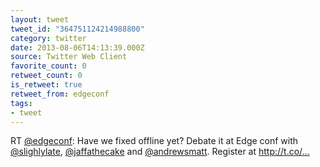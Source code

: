 ```yaml
---
layout: tweet
tweet_id: "364751124214988800"
category: twitter
date: 2013-08-06T14:13:39.000Z
source: Twitter Web Client
favorite_count: 0
retweet_count: 0
is_retweet: true
retweet_from: edgeconf
tags:
- tweet
---
```


RT [@edgeconf](https://twitter.com/@edgeconf): Have we fixed offline yet? Debate it at Edge conf with [@slighlylate](https://twitter.com/@slighlylate), [@jaffathecake](https://twitter.com/@jaffathecake) and [@andrewsmatt](https://twitter.com/@andrewsmatt). Register at http://t.co/…
